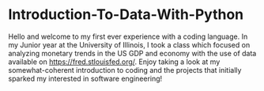 # Introduction-To-Data-With-Python

Hello and welcome to my first ever experience with a coding language. In my Junior year at the University of Illinois, I took a class which focused on analyzing monetary trends in the US GDP and economy with the use of data available on https://fred.stlouisfed.org/. Enjoy taking a look at my somewhat-coherent introduction to coding and the projects that initially sparked my interested in software engineering!